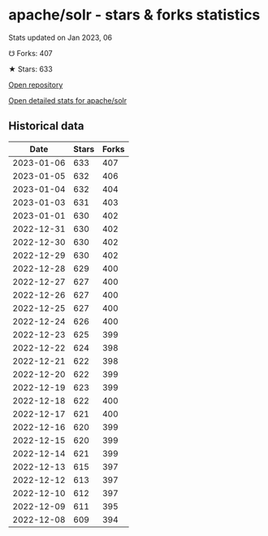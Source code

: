 # apache/solr - stars & forks statistics

Stats updated on Jan 2023, 06

☋ Forks: 407

★ Stars: 633

[Open repository](https://github.com/apache/solr)

[Open detailed stats for apache/solr](https://reviewgithub.com/rep/apache/solr)

## Historical data
| Date | Stars | Forks |
|------|-------|-------|
| 2023-01-06 | 633 | 407 | 
| 2023-01-05 | 632 | 406 | 
| 2023-01-04 | 632 | 404 | 
| 2023-01-03 | 631 | 403 | 
| 2023-01-01 | 630 | 402 | 
| 2022-12-31 | 630 | 402 | 
| 2022-12-30 | 630 | 402 | 
| 2022-12-29 | 630 | 402 | 
| 2022-12-28 | 629 | 400 | 
| 2022-12-27 | 627 | 400 | 
| 2022-12-26 | 627 | 400 | 
| 2022-12-25 | 627 | 400 | 
| 2022-12-24 | 626 | 400 | 
| 2022-12-23 | 625 | 399 | 
| 2022-12-22 | 624 | 398 | 
| 2022-12-21 | 622 | 398 | 
| 2022-12-20 | 622 | 399 | 
| 2022-12-19 | 623 | 399 | 
| 2022-12-18 | 622 | 400 | 
| 2022-12-17 | 621 | 400 | 
| 2022-12-16 | 620 | 399 | 
| 2022-12-15 | 620 | 399 | 
| 2022-12-14 | 621 | 399 | 
| 2022-12-13 | 615 | 397 | 
| 2022-12-12 | 613 | 397 | 
| 2022-12-10 | 612 | 397 | 
| 2022-12-09 | 611 | 395 | 
| 2022-12-08 | 609 | 394 | 

